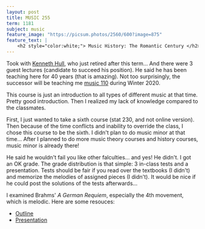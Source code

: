 ```yaml
---
layout: post
title: MUSIC 255
term: 1181
subject: music
feature_image: "https://picsum.photos/2560/600?image=875"
feature_text: |
    <h2 style="color:white;"> Music History: The Romantic Century </h2>
---
```


Took with [Kenneth Hull](https://uwaterloo.ca/grebel/people-profiles/kenneth-hull), who just retired after this term... And there were 3 guest lectures (candidate to succeed his position). He said he has been teaching here for 40 years (that is amazing). Not too surprisingly, the successor will be teaching me [music 110](/2020/01/01/MUSIC110/) during Winter 2020.

This course is just an introduction to all types of different music at that time. Pretty good introduction. Then I realized my lack of knowledge compared to the classmates.

First, I just wanted to take a sixth course (stat 230, and not online version). Then because of the time conflicts and inability to override the class, I chose this course to be the sixth. I didn't plan to do music minor at that time... After I planned to do more music theory courses and history courses, music minor is already there!

He said he wouldn't fail you like other falculties... and yes! He didn't. I got an OK grade. The grade distribution is that simple: 3 in-class tests and a presentation. Tests should be fair if you read over the textbooks (I didn't) and memorize the melodies of assigned pieces (I didn't). It would be nice if he could post the solutions of the tests afterwards...

I examined Brahms' *A German Requiem*, especially the 4th movement, which is melodic. Here are some resouces:
- [Outline](/pdfs/1181/music255/outline.pdf)
- [Presentation](/pdfs/1181/music255/post.pdf)
